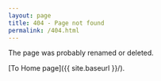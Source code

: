```yaml
---
layout: page
title: 404 - Page not found
permalink: /404.html
---
```

<script>
(function() {
	var loc = window.location.href;
	if(loc.charAt(loc.length-1) == '/') window.location = loc.substr(0, loc.length-1);
}());
</script>

 The page was probably renamed or deleted.

[To Home page]({{ site.baseurl }}/).
